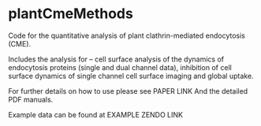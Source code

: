 # plantCmeMethods

Code for the quantitative analysis of plant clathrin-mediated endocytosis (CME).

Includes the analysis for – cell surface analysis of the dynamics of endocytosis proteins (single and dual channel data), inhibition of cell surface dynamics of single channel cell surface imaging and global uptake.

For further details on how to use please see
PAPER LINK
And the detailed PDF manuals.

Example data can be found at
EXAMPLE ZENDO LINK
